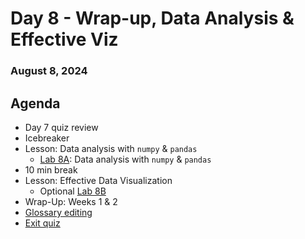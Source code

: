 # Day 8 - Wrap-up, Data Analysis & Effective Viz
### August 8, 2024

##  Agenda
* Day 7 quiz review
* Icebreaker
* Lesson: Data analysis with `numpy` & `pandas`
  * [Lab 8A](Lab%208A%20-%20Data%20Analysis%20with%20numpy%20&%20pandas.ipynb): Data analysis with `numpy` & `pandas`
* 10 min break
* Lesson: Effective Data Visualization
  *  Optional [Lab 8B](Lab%208B%20-%20Effective%20Data%20Visualization.ipynb)
* Wrap-Up: Weeks 1 & 2
* [Glossary editing](https://docs.google.com/document/d/1i4NwVoPUa2SnzKjRzU9Tnw3e0qJ3NsweAyz_W7LrJ7w/edit)
* [Exit quiz](https://forms.gle/P86YiHvVHzWgBYMW6)
